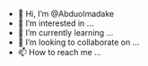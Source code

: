 - 👋 Hi, I’m @Abduolmadake
- 👀 I’m interested in ...
- 🌱 I’m currently learning ...
- 💞️ I’m looking to collaborate on ...
- 📫 How to reach me ...

<!---
Abduolmadake/Abduolmadake is a ✨ special ✨ repository because its `README.md` (this file) appears on your GitHub profile.
You can click the Preview link to take a look at your changes.
--->
